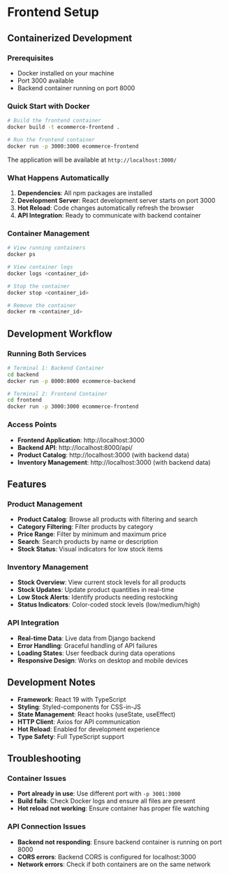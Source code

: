# Frontend Setup

## Containerized Development

### Prerequisites
- Docker installed on your machine
- Port 3000 available
- Backend container running on port 8000

### Quick Start with Docker
```bash
# Build the frontend container
docker build -t ecommerce-frontend .

# Run the frontend container
docker run -p 3000:3000 ecommerce-frontend
```

The application will be available at `http://localhost:3000/`

### What Happens Automatically
1. **Dependencies**: All npm packages are installed
2. **Development Server**: React development server starts on port 3000
3. **Hot Reload**: Code changes automatically refresh the browser
4. **API Integration**: Ready to communicate with backend container

### Container Management
```bash
# View running containers
docker ps

# View container logs
docker logs <container_id>

# Stop the container
docker stop <container_id>

# Remove the container
docker rm <container_id>
```

## Development Workflow

### Running Both Services
```bash
# Terminal 1: Backend Container
cd backend
docker run -p 8000:8000 ecommerce-backend

# Terminal 2: Frontend Container
cd frontend
docker run -p 3000:3000 ecommerce-frontend
```

### Access Points
- **Frontend Application**: http://localhost:3000
- **Backend API**: http://localhost:8000/api/
- **Product Catalog**: http://localhost:3000 (with backend data)
- **Inventory Management**: http://localhost:3000 (with backend data)

## Features

### Product Management
- **Product Catalog**: Browse all products with filtering and search
- **Category Filtering**: Filter products by category
- **Price Range**: Filter by minimum and maximum price
- **Search**: Search products by name or description
- **Stock Status**: Visual indicators for low stock items

### Inventory Management
- **Stock Overview**: View current stock levels for all products
- **Stock Updates**: Update product quantities in real-time
- **Low Stock Alerts**: Identify products needing restocking
- **Status Indicators**: Color-coded stock levels (low/medium/high)

### API Integration
- **Real-time Data**: Live data from Django backend
- **Error Handling**: Graceful handling of API failures
- **Loading States**: User feedback during data operations
- **Responsive Design**: Works on desktop and mobile devices

## Development Notes

- **Framework**: React 19 with TypeScript
- **Styling**: Styled-components for CSS-in-JS
- **State Management**: React hooks (useState, useEffect)
- **HTTP Client**: Axios for API communication
- **Hot Reload**: Enabled for development experience
- **Type Safety**: Full TypeScript support

## Troubleshooting

### Container Issues
- **Port already in use**: Use different port with `-p 3001:3000`
- **Build fails**: Check Docker logs and ensure all files are present
- **Hot reload not working**: Ensure container has proper file watching

### API Connection Issues
- **Backend not responding**: Ensure backend container is running on port 8000
- **CORS errors**: Backend CORS is configured for localhost:3000
- **Network errors**: Check if both containers are on the same network

